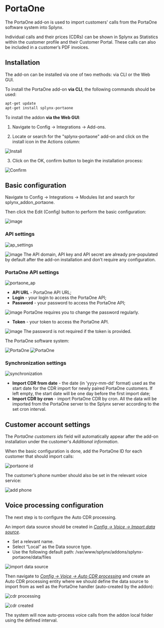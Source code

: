 PortaOne
================================================

The PortaOne add-on is used to import customers' calls from the PortaOne software system into Splynx.

Individual calls and their prices (CDRs) can be shown in Splynx as Statistics within the customer profile and their Customer Portal. These calls can also be included in a customer’s PDF invoices.

## Installation

The add-on can be installed via one of two methods: via CLI or the Web GUI.

To install the PortaOne add-on **via CLI**, the following commands should be used:

```bash
apt-get update
apt-get install splynx-portaone
```

To install the addon **via the Web GUI**:

1. Navigate to Config → Integrations → Add-ons.

2. Locate or search for the "splynx-portaone" add-on and click on the install icon in the Actions column:

![Install](install.png)

3. Click on the OK, confirm button to begin the installation process:

![Confirm](confirm.png)

## Basic configuration

Navigate to Config → Integrations → Modules list and search for splynx_addon_portaone.

Then click the Edit (Config) button to perform the basic configuration:

![image](modules_list.png)

### API settings

![ap_settings](ap_settings.png)

<icon class="image-icon">![image](warning.png)</icon> The API domain, API key and API secret are already pre-populated by default after the add-on installation and don’t require any configuration.

### PortaOne API settings

![portaone_ap](portaone_ap.png)

* **API URL** - PortaOne API URL;
* **Login** - your login to access the PortaOne API;
* **Password** - your password to access the PortaOne API; 

<icon class="image-icon">![image](warning.png)</icon> PortaOne requires you to change the password regularly.

* **Token** - your token to access the PortaOne API.

<icon class="image-icon">![image](note.png)</icon> The password is not required if the token is provided.

The PortaOne software system:

![PortaOne](porta1.png)
![PortaOne](porta2.png)

### Synchronization settings

![synchronization](synchronization.png)

* **Import CDR from date** - the date (in 'yyyy-mm-dd' format) used as the start date for the CDR import for newly paired PortaOne customers. If left empty, the start date will be one day before the first import date;
* **Import CDR by cron** - import PortaOne CDR by cron. All the data will be imported from the PortaOne server to the Splynx server according to the set cron interval.

## Customer account settings
The *PortaOne customers ids* field will automatically appear after the add-on installation under the customer's *Additional information*.

When the basic configuration is done, add the PortaOne ID for each customer that should import calls:

![portaone id](porta_id.png)

The customer’s phone number should also be set in the relevant voice service:

![add phone](add_phone.png)

## Voice processing configuration

The next step is to configure the Auto CDR processing.

An import data source should be created in [*Config → Voice → Import data source*](configuration/voice/import_data_source/import_data_source.md).

- Set a relevant name.
- Select “Local” as the Data source type.
- Use the following default path:
/var/www/splynx/addons/splynx-portaone/data/files

![import data source](data_source.png)

Then navigate to [*Config → Voice → Auto CDR processing*](configuration/voice/auto_cdr_processing/auto_cdr_processing.md) and create an Auto CDR processing entity where we should define the data source to import from as well as the PortaOne handler (auto-created by the addon):

![cdr processing](cdr_processing.png)

![cdr created](cdr_created.png)

The system will now auto-process voice calls from the addon local folder using the defined interval.